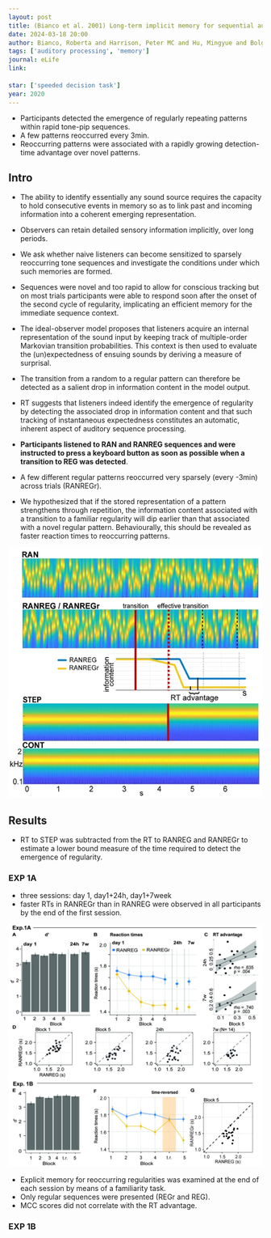 ```yaml
---
layout: post
title: (Bianco et al. 2001) Long-term implicit memory for sequential auditory patterns in humans
date: 2024-03-18 20:00
author: Bianco, Roberta and Harrison, Peter MC and Hu, Mingyue and Bolger, Cora and Picken, Samantha and Pearce, Marcus T and Chait, Maria
tags: ['auditory processing', 'memory']
journal: eLife
link: 

star: ['speeded decision task']
year: 2020
---
```


- Participants detected the emergence of regularly repeating patterns within rapid tone-pip sequences.
- A few patterns reoccurred every 3min.
- Reoccurring patterns were associated with a rapidly growing detection-time advantage over novel patterns.

## Intro

- The ability to identify essentially any sound source requires the capacity to hold consecutive events in memory so as to link past and incoming information into a coherent emerging representation.
- Observers can retain detailed sensory information implicitly, over long periods.
- We ask whether naive listeners can become sensitized to sparsely reoccurring tone sequences and investigate the conditions under which such memories are formed. 

- Sequences were novel and too rapid to allow for conscious tracking but on most trials participants were able to respond soon after the onset of the second cycle of regularity, implicating an efficient memory for the immediate sequence context. 

- The ideal-observer model proposes that listeners acquire an internal representation of the sound input by keeping track of multiple-order Markovian transition probabilities. This context is then used to evaluate the (un)expectedness of ensuing sounds by deriving a measure of surprisal. 
- The transition from a random to a regular pattern can therefore be detected as a salient drop in information content in the model output. 
- RT suggests that listeners indeed identify the emergence of regularity by detecting the associated drop in information content and that such tracking of instantaneous expectedness constitutes an automatic, inherent aspect of auditory sequence processing. 

- **Participants listened to RAN and RANREG sequences and were instructed to press a keyboard button as soon as possible when a transition to REG was detected**.
- A few different regular patterns reoccurred very sparsely (every -3min) across trials (RANREGr). 

- We hypothesized that if the stored representation of a pattern strengthens through repetition, the information content associated with a transition to a familiar regularity will dip earlier than that associated with a novel regular pattern. Behaviourally, this should be revealed as faster reaction times to reoccurring patterns. 

![stimuli](/img/articles-phd/bianco-2020-1.webp)

## Results

- RT to STEP was subtracted from the RT to RANREG and RANREGr to estimate a lower bound measure of the time required to detect the emergence of regularity.

### EXP 1A

- three sessions: day 1, day1+24h, day1+7week
- faster RTs in RANREGr than in RANREG were observed in all participants by the end of the first session.

![result1](/img/articles-phd/bianco-2020-2.jpg)

- Explicit memory for reoccurring regularities was examined at the end of each session by means of a familiarity task.
- Only regular sequences were presented (REGr and REG). 
- MCC scores did not correlate with the RT advantage. 

### EXP 1B